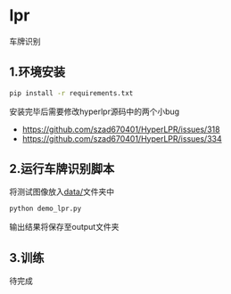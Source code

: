 # lpr
车牌识别

## 1.环境安装
```bash
pip install -r requirements.txt
```
安装完毕后需要修改hyperlpr源码中的两个小bug
* https://github.com/szad670401/HyperLPR/issues/318
* https://github.com/szad670401/HyperLPR/issues/334

## 2.运行车牌识别脚本
将测试图像放入[data/](data)文件夹中
```bash
python demo_lpr.py
```
输出结果将保存至output文件夹

## 3.训练
待完成